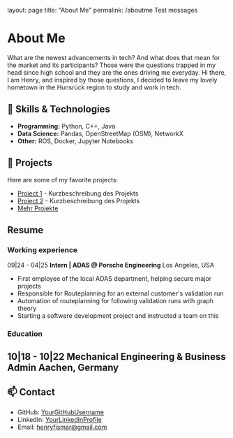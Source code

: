 layout: page
title: "About Me"
permalink: /aboutme
Test messages

# About Me
What are the newest advancements in tech? 
And what does that mean for the market and its participants? 
Those were the questions trapped in my head since high school and they are the ones driving me everyday.
Hi there, I am Henry, and inspired by those questions, I decided to leave my lovely hometown in the Hunsrück region to study and work in tech.


## 🔧 Skills & Technologies
- **Programming:** Python, C++, Java
- **Data Science:** Pandas, OpenStreetMap (OSM), NetworkX
- **Other:** ROS, Docker, Jupyter Notebooks

## 🚀 Projects
Here are some of my favorite projects:
- [Project 1](#) - Kurzbeschreibung des Projekts
- [Project 2](#) - Kurzbeschreibung des Projekts
- [Mehr Projekte](projects.html)

## Resume
### Working experience
09|24 - 04|25
**Intern | ADAS @ Porsche Engineering** Los Angeles, USA
- First employee of the local ADAS department, helping secure major projects
- Responsible for Routeplanning for an external customer's validation run
- Automation of routeplanning for following validation runs with graph theory
- Starting a software development project and instructed a team on this

### Education
10|18 - 10|22
Mechanical Engineering & Business Admin Aachen, Germany
- 

## 📫 Contact
- GitHub: [YourGitHubUsername](https://github.com/YourGitHubUsername)
- LinkedIn: [YourLinkedInProfile](https://linkedin.com/in/YourLinkedInProfile)
- Email: henryfismar@gmail.com
